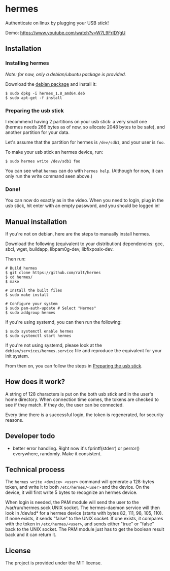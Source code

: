 # hermes

Authenticate on linux by plugging your USB stick!

Demo: https://www.youtube.com/watch?v=W7L9FrIDYgU

## Installation

### Installing hermes

*Note: for now, only a debian/ubuntu package is provided.*

Download the [debian package][0] and install it:

```
$ sudo dpkg -i hermes_1.8_amd64.deb
$ sudo apt-get -f install
```

### Preparing the usb stick

I recommend having 2 partitions on your usb stick: a very small one
(hermes needs 266 bytes as of now, so allocate 2048 bytes to be safe),
and another partition for your data.

Let's assume that the partition for hermes is `/dev/sdb1`, and your
user is `foo`.

To make your usb stick an hermes device, run:

```
$ sudo hermes write /dev/sdb1 foo
```

You can see what `hermes` can do with `hermes help`. (Although for
now, it can only run the write command seen above.)

### Done!

You can now do exactly as in the video. When you need to login, plug
in the usb stick, hit enter with an empty password, and you should be
logged in!

## Manual installation

If you're not on debian, here are the steps to manually install
hermes.

Download the following (equivalent to your distribution) dependencies:
gcc, sbcl, wget, buildapp, libpam0g-dev, libfixposix-dev.

Then run:

```
# Build hermes
$ git clone https://github.com/ralt/hermes
$ cd hermes/
$ make

# Install the built files
$ sudo make install

# Configure your system
$ sudo pam-auth-update # Select "Hermes"
$ sudo addgroup hermes
```

If you're using systemd, you can then run the following:

```
$ sudo systemctl enable hermes
$ sudo systemctl start hermes
```

If you're not using systemd, please look at the
`debian/services/hermes.service` file and reproduce the equivalent for
your init system.

From then on, you can follow the steps in
[Preparing the usb stick][1].

## How does it work?

A string of 128 characters is put on the both usb stick and in the
user's home directory. When connection time comes, the tokens are
checked to see if they match. If they do, the user can be connected.

Every time there is a successful login, the token is regenerated, for
security reasons.

## Developer todo

- better error handling. Right now it's fprintf(stderr) or perror()
  everywhere, randomly. Make it consistent.

## Technical process

The `hermes write <device> <user>` command will generate a 128-bytes
token, and write it to both `/etc/hermes/<user>` and the device. On
the device, it will first write 5 bytes to recognize an hermes device.

When login is needed, the PAM module will send the user to the
/var/run/hermes.sock UNIX socket. The hermes-daemon service will then
look in /dev/sd* for a hermes device (starts with bytes 82, 111, 98,
105, 110). If none exists, it sends "false" to the UNIX socket. If one
exists, it compares with the token in `/etc/hermes/<user>`, and sends
either "true" or "false" back to the UNIX socket. The PAM module just
has to get the boolean result back and it can return it.

## License

The project is provided under the MIT license.


  [0]: https://github.com/ralt/hermes/releases/download/1.8/hermes_1.8_amd64.deb
  [1]: https://github.com/ralt/hermes#preparing-the-usb-stick
